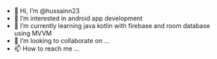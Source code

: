 - 👋 Hi, I’m @hussainn23
- 👀 I’m interested in android app development
- 🌱 I’m currently learning java kotlin with firebase and room database using MVVM
- 💞️ I’m looking to collaborate on ...
- 📫 How to reach me ...

<!---
hussainn23/hussainn23 is a ✨ special ✨ repository because its `README.md` (this file) appears on your GitHub profile.
You can click the Preview link to take a look at your changes.
--->
